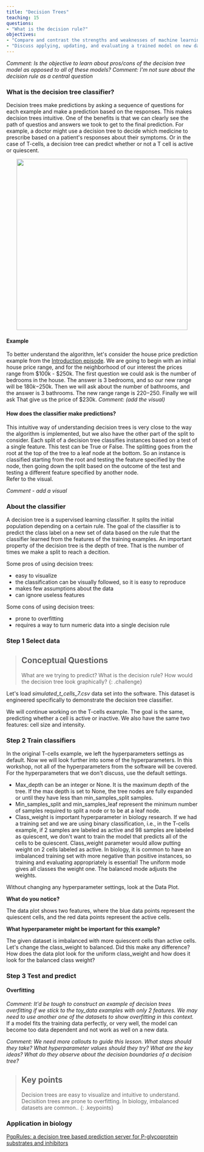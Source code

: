 ```yaml
---
title: "Decision Trees"
teaching: 15
questions:
- "What is the decision rule?"
objectives:
- "Compare and contrast the strengths and weaknesses of machine learning classifiers commonly used in biology - logistic regression, decision trees, random forests, and neural networks. Assess model selection and recognize that these methods don't necessarily work right out of the box."
- "Discuss applying, updating, and evaluating a trained model on new data."
---
```

_Comment: Is the objective to learn about pros/cons of the decision tree model as opposed to all of these models?_
_Comment: I'm not sure about the decision rule as a central question_

### What is the decision tree classifier? 

Decision trees make predictions by asking a sequence of questions for each example and make a prediction based on the responses.
This makes decision trees intuitive.
One of the benefits is that we can clearly see the path of questios and answers we took to get to the final prediction.
For example, a doctor might use a decision tree to decide which medicine to prescribe based on a patient's responses about their symptoms.
Or in the case of T-cells, a decision tree can predict whether or not a T cell is active or quiescent.

<p align="center">
<img width="450" src="https://raw.githubusercontent.com/gitter-lab/ml-bio-workshop/gh-pages/assets/decision%20tree1.jpg">
</p>

#### Example

To better understand the algorithm, let's consider the house price prediction example from the [Introduction episode](lhttps://gitter-lab.github.io/ml-bio-workshop/01-introduction/index.html).
We are going to begin with an initial house price range, and for the neighborhood of our interest the prices range from $100k - $250k. 
The first question we could ask is the number of bedrooms in the house. 
The answer is 3 bedrooms, and so our new range will be $180k-$250k. 
Then we will ask about the number of bathrooms, and the answer is 3 bathrooms. 
The new range range is $220-$250.
Finally we will ask 
That give us the price of $230k. 
_Comment: (add the visual)_

#### How does the classifier make predictions?

This intuitive way of understanding decision trees is very close to the way the algorithm is implemented, but we also have the other part of the split to consider. 
Each split of a decision tree classifies instances based on a test of a single feature. 
This test can be True or False. 
The splitting goes from the root at the top of the tree to a leaf node at the bottom. 
So an instance is classified starting from the root and testing the feature specified by the node, then going down the split based on the outcome of the test and testing a different feature specified by another node.  
Refer to the visual. 

_Comment - add a visual_

### About the classifier

A decision tree is a supervised learning classifier.
It splits the initial population depending on a certain rule.
The goal of the classifier is to predict the class label on a new set of data based on the rule that the classifier learned from the features of the training examples.
An important property of the decision tree is the depth of tree.
That is the number of times we make a split to reach a decition. 

Some pros of using decision trees:

- easy to visualize
- the classification can be visually followed, so it is easy to reproduce
- makes few assumptions about the data
- can ignore useless features

Some cons of using decision trees:

- prone to overfitting
- requires a way to turn numeric data into a single decision rule

### Step 1 Select data

> ## Conceptual Questions
>
> What are we trying to predict? 
> What is the decision rule?
> How would the decision tree look graphically?
{: .challenge}

Let's load *simulated_t_cells_7.csv* data set into the software.
This dataset is engineered specifically to demonstrate the decision tree classifier.

We will continue working on the T-cells example.
The goal is the same, predicting whether a cell is active or inactive.
We also have the same two features: cell size and intensity. 

### Step 2 Train classifiers

In the original T-cells example, we left the hyperparameters settings as default.
Now we will look further into some of the hyperparameters.
In this workshop, not all of the hyperparameters from the software will be covered.
For the hyperparameters that we don't discuss, use the default settings.
- Max_depth can be an integer or None. It is the maximum depth of the tree. If the max depth is set to None, the tree nodes are fully expanded or until they have less than min_samples_split samples.
- Min_samples_split and min_samples_leaf represent the minimum number of samples required to split a node or to be at a leaf node.
- Class_weight is important hyperparameter in biology research. If we had a training set and we are using binary classification, i.e., in the T-cells example, if 2 samples are labeled as active and 98 samples are labeled as quiescent, we don't want to train the model that predicts all of the cells to be quiescent. Class_weight parameter would allow putting weight on 2 cells labeled as active. 
In biology, it is common to have an imbalanced training set with more negative than positive instances, so training and evaluating appropriately is essential! The uniform mode gives all classes the weight one. The balanced mode adjusts the weights.

Without changing any hyperparameter settings, look at the Data Plot.

**What do you notice?**

The data plot shows two features, where the blue data points represent the quiescent cells, and the red data points represent the active cells. 

**What hyperparameter might be important for this example?**

The given dataset is imbalanced with more quiescent cells than active cells. 
Let's change the class_weight to balanced. 
Did this make any difference? 
How does the data plot look for the uniform class_weight and how does it look for the balanced class weight?


### Step 3 Test and predict

#### Overfitting
_Comment: It'd be tough to construct an example of decision trees overfitting if we stick to the toy_data examples with only 2 features. We may need to use another one of the datasets to show overfitting in this context._
If a model fits the training data perfectly, or very well, the model can become too data dependent and not work as well on a new data. 

_Comment: We need more callouts to guide this lesson.  What steps should they take?  What hyperparameter values should they try?  What are the key ideas?  What do they observe about the decision boundaries of a decision tree?_

> ## Key points
> 
> Decision trees are easy to visualize and intuitive to understand. 
> Decisition trees are prone to overfitting.
> In biology, imbalanced datasets are common..
{: .keypoints}

###  Application in biology

[PgpRules: a decision tree based prediction server for P-glycoprotein substrates and inhibitors](https://doi.org/10.1093/bioinformatics/btz213)

